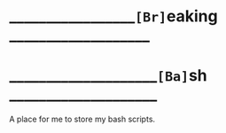 # _________________`[Br]`eaking ___________________
# ____________________`[Ba]`sh ____________________


A place for me to store my bash scripts.

